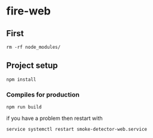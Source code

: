 # fire-web

## First 
```
rm -rf node_modules/
```

## Project setup
```
npm install
```

### Compiles for production
```
npm run build
```
if you have a problem then restart with 
```
service systemctl restart smoke-detector-web.service 
```
